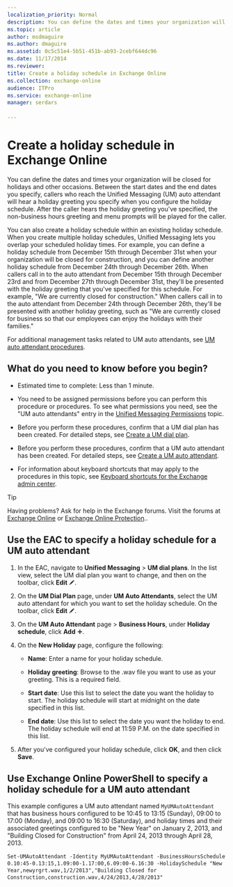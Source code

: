 ```yaml
---
localization_priority: Normal
description: You can define the dates and times your organization will be closed for holidays and other occasions. Between the start dates and the end dates you specify, callers who reach the Unified Messaging (UM) auto attendant will hear a holiday greeting you specify when you configure the holiday schedule. After the caller hears the holiday greeting you've specified, the non-business hours greeting and menu prompts will be played for the caller.
ms.topic: article
author: msdmaguire
ms.author: dmaguire
ms.assetid: 0c5c51e4-5b51-451b-ab93-2cebf644dc96
ms.date: 11/17/2014
ms.reviewer: 
title: Create a holiday schedule in Exchange Online
ms.collection: exchange-online
audience: ITPro
ms.service: exchange-online
manager: serdars

---
```


# Create a holiday schedule in Exchange Online

You can define the dates and times your organization will be closed for holidays and other occasions. Between the start dates and the end dates you specify, callers who reach the Unified Messaging (UM) auto attendant will hear a holiday greeting you specify when you configure the holiday schedule. After the caller hears the holiday greeting you've specified, the non-business hours greeting and menu prompts will be played for the caller.

You can also create a holiday schedule within an existing holiday schedule. When you create multiple holiday schedules, Unified Messaging lets you overlap your scheduled holiday times. For example, you can define a holiday schedule from December 15th through December 31st when your organization will be closed for construction, and you can define another holiday schedule from December 24th through December 26th. When callers call in to the auto attendant from December 15th through December 23rd and from December 27th through December 31st, they'll be presented with the holiday greeting that you've specified for this schedule. For example, "We are currently closed for construction." When callers call in to the auto attendant from December 24th through December 26th, they'll be presented with another holiday greeting, such as "We are currently closed for business so that our employees can enjoy the holidays with their families."

For additional management tasks related to UM auto attendants, see [UM auto attendant procedures](um-auto-attendant-procedures.md).

## What do you need to know before you begin?

- Estimated time to complete: Less than 1 minute.

- You need to be assigned permissions before you can perform this procedure or procedures. To see what permissions you need, see the "UM auto attendants" entry in the [Unified Messaging Permissions](https://technet.microsoft.com/library/d326c3bc-8f33-434a-bf02-a83cc26a5498.aspx) topic.

- Before you perform these procedures, confirm that a UM dial plan has been created. For detailed steps, see [Create a UM dial plan](../../voice-mail-unified-messaging/connect-voice-mail-system/create-um-dial-plan.md).

- Before you perform these procedures, confirm that a UM auto attendant has been created. For detailed steps, see [Create a UM auto attendant](create-a-um-auto-attendant.md).

- For information about keyboard shortcuts that may apply to the procedures in this topic, see [Keyboard shortcuts for the Exchange admin center](../../accessibility/keyboard-shortcuts-in-admin-center.md).

> [!TIP]
> Having problems? Ask for help in the Exchange forums. Visit the forums at [Exchange Online](https://go.microsoft.com/fwlink/p/?linkId=267542) or [Exchange Online Protection](https://go.microsoft.com/fwlink/p/?linkId=285351)..

## Use the EAC to specify a holiday schedule for a UM auto attendant

1. In the EAC, navigate to **Unified Messaging** \> **UM dial plans**. In the list view, select the UM dial plan you want to change, and then on the toolbar, click **Edit** ![Edit icon](../../media/ITPro_EAC_EditIcon.gif).

2. On the **UM Dial Plan** page, under **UM Auto Attendants**, select the UM auto attendant for which you want to set the holiday schedule. On the toolbar, click **Edit** ![Edit icon](../../media/ITPro_EAC_EditIcon.gif).

3. On the **UM Auto Attendant** page \> **Business Hours**, under **Holiday schedule**, click **Add** ![Add Icon](../../media/ITPro_EAC_AddIcon.gif).

4. On the **New Holiday** page, configure the following:

   - **Name**: Enter a name for your holiday schedule.

   - **Holiday greeting**: Browse to the .wav file you want to use as your greeting. This is a required field.

   - **Start date**: Use this list to select the date you want the holiday to start. The holiday schedule will start at midnight on the date specified in this list.

   - **End date**: Use this list to select the date you want the holiday to end. The holiday schedule will end at 11:59 P.M. on the date specified in this list.

5. After you've configured your holiday schedule, click **OK**, and then click **Save**.

## Use Exchange Online PowerShell to specify a holiday schedule for a UM auto attendant

This example configures a UM auto attendant named `MyUMAutoAttendant` that has business hours configured to be 10:45 to 13:15 (Sunday), 09:00 to 17:00 (Monday), and 09:00 to 16:30 (Saturday), and holiday times and their associated greetings configured to be "New Year" on January 2, 2013, and "Building Closed for Construction" from April 24, 2013 through April 28, 2013.

```
Set-UMAutoAttendant -Identity MyUMAutoAttendant -BusinessHoursSchedule 0.10:45-0.13:15,1.09:00-1.17:00,6.09:00-6.16:30 -HolidaySchedule "New Year,newyrgrt.wav,1/2/2013","Building Closed for Construction,construction.wav,4/24/2013,4/28/2013"
```
